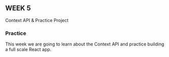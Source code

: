 ## WEEK 5

Context API & Practice Project

### Practice

This week we are going to learn about the Context API and practice building a full scale React app.
